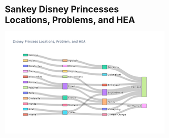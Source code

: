 # Sankey Disney Princesses Locations, Problems, and HEA


<img src="https://github.com/heatherjcohen/Sankey-Disney/blob/master/DisneyPrincessJourney.png?raw=true">
